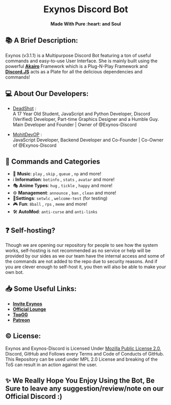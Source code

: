 <h1 align="middle">Exynos Discord Bot</h1>
<h4 align="middle">Made With Pure :heart: and Soul</h4>

## :books: A Brief Description:
Exynos (v3.1.1) is a Multipurpose Discord Bot featuring a ton of useful commands and easy-to-use User Interface. She is mainly built using the powerful [**Akairo**](https://discord-akairo.github.io/) Framework which is a Plug-N-Play Framework and [**Discord.JS**](https://discord.js.org/) acts as a Plate for all the delicious dependencies and commands!

## 💻 About Our Developers:
- [DeadShot](https://github.com/deadshotofficial) : <br>
A 17 Year Old Student, JavaScript and Python Developer, Discord (Verified) Developer, Part-time Graphics Designer and a Humble Guy. Main Developer and Founder | Owner of @Exynos-Discord

- [MohitDevOP](https://github.com/MoHiTDeVoP) : <br>
JavaScript Developer, Backend Developer and Co-Founder | Co-Owner of @Exynos-Discord

## 📑 Commands and Categories
- 🎵 **Music**: `play` , `skip` , `queue` , `np` and more!
- ℹ️ **Information**: `botinfo` , `stats` ,  `avatar` and more!
- 🎭 **Anime Types**: `hug` , `tickle` , `happy` and more!
- ⚙️ **Management**: `announce` , `ban` , `clean` and more!
- 🔧**Settings**: `setwlc` , `welcome-test` (for testing)
- 🎮 **Fun**: `8ball` , `rps` , `meme` and more!
- 🛠️ **AutoMod**: `anti-curse` and `anti-links`

## ❓ Self-hosting?
Though we are opening our repository for people to see how the system works, self-hosting is not recommended as no service or help will be provided by our sides as we our team have the internal access and some of the commands are not added to the repo due to security reasons. And if you are clever enough to self-host it, you then will also be able to make your own bot.

## 📥 Some Useful Links:
- [**Invite Exynos**](https://discord.com/oauth2/authorize?client_id=764726231891312670&scope=bot&permissions=510976)
- [**Official Lounge**](https://discord.gg/yZKzUxu)
- [**TopGG**](https://top.gg/bot/764726231891312670)
- [**Patreon**](https://www.patreon.com/deadshot3r)

## ©️ License:
Exynos and Exynos-Discord is Licensed Under [Mozilla Public License 2.0](https://github.com/Exynos-Discord/exynos/blob/main/LICENSE), Discord, GitHub and Follows every Terms and Code of Conducts of GitHub. This Repository can be used under MPL 2.0 License and breaking of the ToS can result in an action against the user.

<h2> ✨ We Really Hope You Enjoy Using the Bot, Be Sure to leave any suggestion/review/note on our Official Discord :)</h2>
